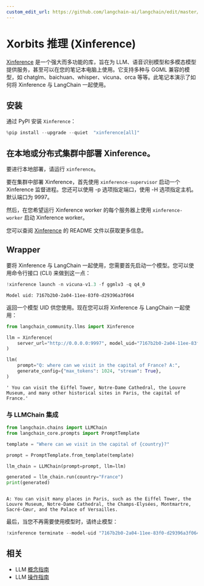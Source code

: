 ```yaml
---
custom_edit_url: https://github.com/langchain-ai/langchain/edit/master/docs/docs/integrations/llms/xinference.ipynb
---
```


# Xorbits 推理 (Xinference)

[Xinference](https://github.com/xorbitsai/inference) 是一个强大而多功能的库，旨在为 LLM、语音识别模型和多模态模型提供服务，甚至可以在您的笔记本电脑上使用。它支持多种与 GGML 兼容的模型，如 chatglm、baichuan、whisper、vicuna、orca 等等。此笔记本演示了如何将 Xinference 与 LangChain 一起使用。

## 安装

通过 PyPI 安装 `Xinference`：


```python
%pip install --upgrade --quiet  "xinference[all]"
```

## 在本地或分布式集群中部署 Xinference。

要进行本地部署，请运行 `xinference`。

要在集群中部署 Xinference，首先使用 `xinference-supervisor` 启动一个 Xinference 监督进程。您还可以使用 -p 选项指定端口，使用 -H 选项指定主机。默认端口为 9997。

然后，在您希望运行 Xinference worker 的每个服务器上使用 `xinference-worker` 启动 Xinference worker。

您可以查阅 [Xinference](https://github.com/xorbitsai/inference) 的 README 文件以获取更多信息。

## Wrapper

要将 Xinference 与 LangChain 一起使用，您需要首先启动一个模型。您可以使用命令行接口 (CLI) 来做到这一点：

```python
!xinference launch -n vicuna-v1.3 -f ggmlv3 -q q4_0
```
```output
Model uid: 7167b2b0-2a04-11ee-83f0-d29396a3f064
```
返回一个模型 UID 供您使用。现在您可以将 Xinference 与 LangChain 一起使用：

```python
from langchain_community.llms import Xinference

llm = Xinference(
    server_url="http://0.0.0.0:9997", model_uid="7167b2b0-2a04-11ee-83f0-d29396a3f064"
)

llm(
    prompt="Q: where can we visit in the capital of France? A:",
    generate_config={"max_tokens": 1024, "stream": True},
)
```

```output
' You can visit the Eiffel Tower, Notre-Dame Cathedral, the Louvre Museum, and many other historical sites in Paris, the capital of France.'
```

### 与 LLMChain 集成


```python
from langchain.chains import LLMChain
from langchain_core.prompts import PromptTemplate

template = "Where can we visit in the capital of {country}?"

prompt = PromptTemplate.from_template(template)

llm_chain = LLMChain(prompt=prompt, llm=llm)

generated = llm_chain.run(country="France")
print(generated)
```
```output

A: You can visit many places in Paris, such as the Eiffel Tower, the Louvre Museum, Notre-Dame Cathedral, the Champs-Elysées, Montmartre, Sacré-Cœur, and the Palace of Versailles.
```
最后，当您不再需要使用模型时，请终止模型：


```python
!xinference terminate --model-uid "7167b2b0-2a04-11ee-83f0-d29396a3f064"
```

## 相关

- LLM [概念指南](/docs/concepts/#llms)
- LLM [操作指南](/docs/how_to/#llms)
